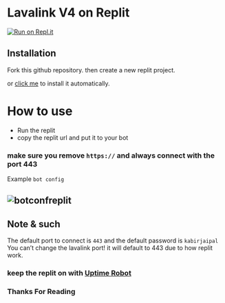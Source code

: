 # Lavalink V4 on Replit

[![Run on Repl.it](https://repl.it/badge/github/@KabirJaipal/Lavalink-V4)](https://repl.it/github/@KabirJaipal/Lavalink-V4)

## Installation

Fork this github repository. then create a new replit project.

or [click me](https://replit.com/github/@KabirJaipal/Lavalink-V4) to install it automatically.

# How to use

- Run the replit
- copy the replit url and put it to your bot

### make sure you remove `https://` and always connect with the port 443

Example `bot config`

## ![botconfreplit](https://media.discordapp.net/attachments/924277224402722837/1159889508616126545/image.png?ex=6532aa48&is=65203548&hm=1dbabe8640d7f62661e997e68af6fdef1b72a44126ef1058521f966f323ae37d&=&width=772&height=340)

## Note & such

The default port to connect is `443` and the default password is `kabirjaipal`
You can’t change the lavalink port! it will default to 443 due to how replit work.

### keep the replit on with [Uptime Robot](https://uptimerobot.com/)

### Thanks For Reading

